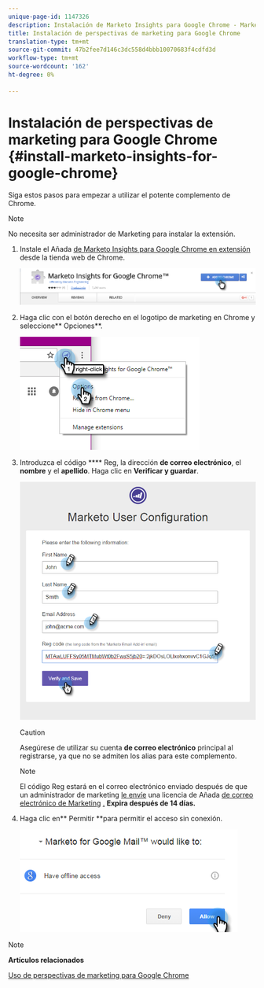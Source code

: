 ```yaml
---
unique-page-id: 1147326
description: Instalación de Marketo Insights para Google Chrome - Marketo Docs - Documentación del producto
title: Instalación de perspectivas de marketing para Google Chrome
translation-type: tm+mt
source-git-commit: 47b2fee7d146c3dc558d4bbb10070683f4cdfd3d
workflow-type: tm+mt
source-wordcount: '162'
ht-degree: 0%

---
```



# Instalación de perspectivas de marketing para Google Chrome {#install-marketo-insights-for-google-chrome}

Siga estos pasos para empezar a utilizar el potente complemento de Chrome.

>[!NOTE]
>
>No necesita ser administrador de Marketing para instalar la extensión.

1. Instale el Añada [de Marketo Insights para Google Chrome en extensión](https://chrome.google.com/webstore/detail/marketo-for-google-mail/jjkfbhajlmoeegbjgjipliamplidmbjb) desde la tienda web de Chrome.

   ![](assets/image2015-10-5-10-3a24-3a7.png)

1. Haga clic con el botón derecho en el logotipo de marketing en Chrome y seleccione** Opciones**.

   ![](assets/two.png)

1. Introduzca el código **** Reg, la dirección **de correo electrónico**, el **nombre** y el **apellido**. Haga clic en **Verificar y guardar**.

   ![](assets/three.png)

   >[!CAUTION]
   >
   >Asegúrese de utilizar su cuenta **de correo electrónico** principal al registrarse, ya que no se admiten los alias para este complemento.

   >[!NOTE]
   >
   >El código Reg estará en el correo electrónico enviado después de que un administrador de marketing [le envíe](http://docs.marketo.com/pages/viewpage.action?pageid=7510848) una licencia de Añada [de correo electrónico de Marketing](../../../product-docs/marketo-sales-insight/msi-outlook-plugin/issue-a-marketo-email-add-in-license.md) [.](http://docs.marketo.com/pages/viewpage.action?pageid=7510848) **Expira después de 14 días.**

1. Haga clic en** Permitir **para permitir el acceso sin conexión.

   ![](assets/image2015-10-5-10-3a34-3a1.png)

>[!NOTE]
>
>**Artículos relacionados**
>
>[Uso de perspectivas de marketing para Google Chrome](using-marketo-insights-for-google-chrome.md)

